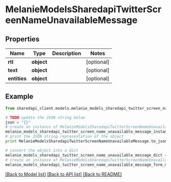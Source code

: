 # MelanieModelsSharedapiTwitterScreenNameUnavailableMessage


## Properties
Name | Type | Description | Notes
------------ | ------------- | ------------- | -------------
**rtl** | **object** |  | [optional] 
**text** | **object** |  | [optional] 
**entities** | **object** |  | [optional] 

## Example

```python
from sharedapi_client.models.melanie_models_sharedapi_twitter_screen_name_unavailable_message import MelanieModelsSharedapiTwitterScreenNameUnavailableMessage

# TODO update the JSON string below
json = "{}"
# create an instance of MelanieModelsSharedapiTwitterScreenNameUnavailableMessage from a JSON string
melanie_models_sharedapi_twitter_screen_name_unavailable_message_instance = MelanieModelsSharedapiTwitterScreenNameUnavailableMessage.from_json(json)
# print the JSON string representation of the object
print MelanieModelsSharedapiTwitterScreenNameUnavailableMessage.to_json()

# convert the object into a dict
melanie_models_sharedapi_twitter_screen_name_unavailable_message_dict = melanie_models_sharedapi_twitter_screen_name_unavailable_message_instance.to_dict()
# create an instance of MelanieModelsSharedapiTwitterScreenNameUnavailableMessage from a dict
melanie_models_sharedapi_twitter_screen_name_unavailable_message_form_dict = melanie_models_sharedapi_twitter_screen_name_unavailable_message.from_dict(melanie_models_sharedapi_twitter_screen_name_unavailable_message_dict)
```
[[Back to Model list]](../README.md#documentation-for-models) [[Back to API list]](../README.md#documentation-for-api-endpoints) [[Back to README]](../README.md)


